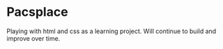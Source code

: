 # Pacsplace
Playing with html and css as a learning project. Will continue to build and improve over time.

